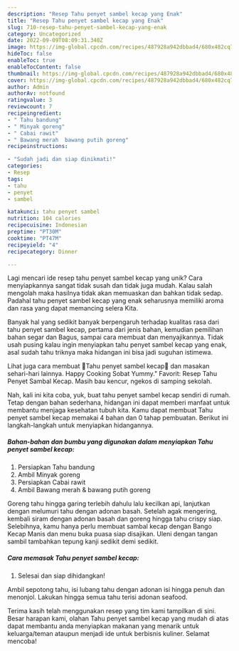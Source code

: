 ```yaml
---
description: "Resep Tahu penyet sambel kecap yang Enak"
title: "Resep Tahu penyet sambel kecap yang Enak"
slug: 710-resep-tahu-penyet-sambel-kecap-yang-enak
category: Uncategorized
date: 2022-09-09T08:09:31.340Z
image: https://img-global.cpcdn.com/recipes/487928a942dbbad4/680x482cq70/tahu-penyet-sambel-kecap-foto-resep-utama.jpg
hideToc: false
enableToc: true
enableTocContent: false
thumbnail: https://img-global.cpcdn.com/recipes/487928a942dbbad4/680x482cq70/tahu-penyet-sambel-kecap-foto-resep-utama.jpg
cover: https://img-global.cpcdn.com/recipes/487928a942dbbad4/680x482cq70/tahu-penyet-sambel-kecap-foto-resep-utama.jpg
author: Admin
authorAv: notfound
ratingvalue: 3
reviewcount: 7
recipeingredient:
- " Tahu bandung"
- " Minyak goreng"
- " Cabai rawit"
- " Bawang merah  bawang putih goreng"
recipeinstructions:

- "Sudah jadi dan siap dinikmati!"
categories:
- Resep
tags:
- tahu
- penyet
- sambel

katakunci: tahu penyet sambel 
nutrition: 104 calories
recipecuisine: Indonesian
preptime: "PT30M"
cooktime: "PT47M"
recipeyield: "4"
recipecategory: Dinner

---
```





Lagi mencari ide resep tahu penyet sambel kecap yang unik? Cara menyiapkannya sangat tidak susah dan tidak juga mudah. Kalau salah mengolah maka hasilnya tidak akan memuaskan dan bahkan tidak sedap. Padahal tahu penyet sambel kecap yang enak seharusnya memiliki aroma dan rasa yang dapat memancing selera Kita.





Banyak hal yang sedikit banyak berpengaruh terhadap kualitas rasa dari tahu penyet sambel kecap, pertama dari jenis bahan, kemudian pemilihan bahan segar dan Bagus, sampai cara membuat dan menyajikannya. Tidak usah pusing kalau ingin menyiapkan tahu penyet sambel kecap yang enak,      asal sudah tahu triknya maka hidangan ini bisa jadi suguhan istimewa.














Lihat juga cara membuat 🌷Tahu penyet sambel kecap🌷 dan masakan sehari-hari lainnya. Happy Cooking Sobat Yummy.&#34; Favorit: Resep Tahu Penyet Sambal Kecap. Masih bau kencur, ngekos di samping sekolah.






Nah, kali ini kita coba, yuk, buat tahu penyet sambel kecap sendiri di rumah. Tetap dengan bahan sederhana, hidangan ini dapat memberi manfaat untuk membantu menjaga kesehatan tubuh kita. Kamu dapat membuat Tahu penyet sambel kecap memakai 4 bahan dan 0 tahap pembuatan. Berikut ini langkah-langkah untuk menyiapkan hidangannya.

<!--inarticleads1-->

##### Bahan-bahan dan bumbu yang digunakan dalam menyiapkan Tahu penyet sambel kecap:

1. Persiapkan  Tahu bandung
1. Ambil  Minyak goreng
1. Persiapkan  Cabai rawit
1. Ambil  Bawang merah &amp; bawang putih goreng


Goreng tahu hingga garing terlebih dahulu lalu kecilkan api, lanjutkan dengan melumuri tahu dengan adonan basah. Setelah agak mengering, kembali siram dengan adonan basah dan goreng hingga tahu crispy siap. Selebihnya, kamu hanya perlu membuat sambal kecap dengan Bango Kecap Manis dan menu buka puasa siap disajikan. Uleni dengan tangan sambil tambahkan tepung kanji sedikit demi sedikit. 

<!--inarticleads2-->

##### Cara memasak Tahu penyet sambel kecap:


1. Selesai dan siap dihidangkan!

Ambil sepotong tahu, isi lubang tahu dengan adonan isi hingga penuh dan menonjol. Lakukan hingga semua tahu terisi adonan seafood. 

Terima kasih telah menggunakan resep yang tim kami tampilkan di sini. Besar harapan kami, olahan Tahu penyet sambel kecap yang mudah di atas dapat membantu anda menyiapkan makanan yang menarik untuk keluarga/teman ataupun menjadi ide untuk berbisnis kuliner. Selamat mencoba!
